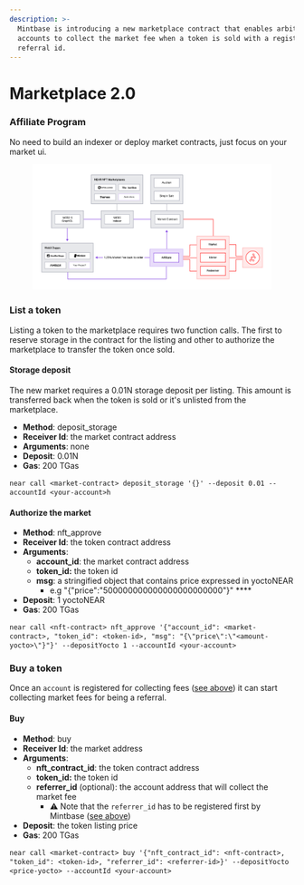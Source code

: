 ```yaml
---
description: >-
  Mintbase is introducing a new marketplace contract that enables arbitrary
  accounts to collect the market fee when a token is sold with a registered
  referral id.
---
```


# Marketplace 2.0

### Affiliate Program

No need to build an indexer or deploy market contracts, just focus on your market ui.



<figure><img src="../../../.gitbook/assets/Home-Infographic-Light-White.png" alt=""><figcaption></figcaption></figure>



### List a token

Listing a token to the marketplace requires two function calls. The first to reserve storage in the contract for the listing and other to authorize the marketplace to transfer the token once sold.

#### Storage deposit

The new market requires a 0.01N storage deposit per listing. This amount is transferred back when the token is sold or it's unlisted from the marketplace.

* **Method**: deposit\_storage
* **Receiver Id**: the market contract address
* **Arguments**: none
* **Deposit**: 0.01N
* **Gas**: 200 TGas

```
near call <market-contract> deposit_storage '{}' --deposit 0.01 --accountId <your-account>h
```

#### Authorize the market

* **Method**: nft\_approve
* **Receiver Id**: the token contract address
* **Arguments**:&#x20;
  * **account\_id**: the market contract address
  * **token\_id:** the token id
  * **msg**: a stringified object that contains price expressed in yoctoNEAR
    * e.g "{"price":"500000000000000000000000"}" ****&#x20;
* **Deposit**: 1 yoctoNEAR
* **Gas**: 200 TGas

```
near call <nft-contract> nft_approve '{"account_id": <market-contract>, "token_id": <token-id>, "msg": "{\"price\":\"<amount-yocto>\"}"}' --depositYocto 1 --accountId <your-account>
```

### Buy a token

Once an `account` is registered for collecting fees ([see above](marketplace-2.0.md#join-the-referral-program)) it can start collecting market fees for being a referral.

#### Buy

* **Method**: buy
* **Receiver Id**: the market address
* **Arguments**:&#x20;
  * **nft\_contract\_id**: the token contract address
  * **token\_id:** the token id
  * **referrer\_id** (optional): the account address that will collect the market fee
    * ⚠️ Note that the `referrer_id` has to be registered first by Mintbase ([see above](marketplace-2.0.md#join-the-referral-program))
* **Deposit**: the token listing price
* **Gas**: 200 TGas

```
near call <market-contract> buy '{"nft_contract_id": <nft-contract>, "token_id": <token-id>, "referrer_id": <referrer-id>}' --depositYocto <price-yocto> --accountId <your-account>
```

